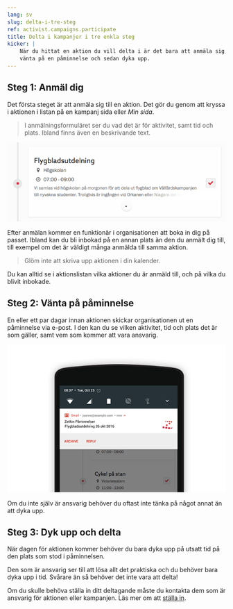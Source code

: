 ```yaml
---
lang: sv
slug: delta-i-tre-steg
ref: activist.campaigns.participate
title: Delta i kampanjer i tre enkla steg
kicker: |
    När du hittat en aktion du vill delta i är det bara att anmäla sig,
    vänta på en påminnelse och sedan dyka upp.
---
```


## Steg 1: Anmäl dig
Det första steget är att anmäla sig till en aktion. Det gör du genom att kryssa
i aktionen i listan på en kampanj sida eller _Min sida_.

> I anmälningsformuläret ser du vad det är för aktivitet, samt tid och plats.
> Ibland finns även en beskrivande text.

![Anmälningsformuläret](aktionsformular.png)

Efter anmälan kommer en funktionär i organisationen att boka in dig på passet.
Ibland kan du bli inbokad på en annan plats än den du anmält dig till, till
exempel om det är väldigt många anmälda till samma aktion.

> Glöm inte att skriva upp aktionen i din kalender.

Du kan alltid se i aktionslistan vilka aktioner du är anmäld till, och på vilka
du blivit inbokade.

## Steg 2: Vänta på påminnelse
En eller ett par dagar innan aktionen skickar organisationen ut en påminnelse
via e-post. I den kan du se vilken aktivitet, tid och plats det är som gäller,
samt vem som kommer att vara ansvarig.

![Påmminelse via e-post](paminnelse.png)

Om du inte själv är ansvarig behöver du oftast inte tänka på något annat än
att dyka upp.

## Steg 3: Dyk upp och delta
När dagen för aktionen kommer behöver du bara dyka upp på utsatt tid på den
plats som stod i påminnelsen.

Den som är ansvarig ser till att lösa allt det praktiska och du behöver bara
dyka upp i tid. Svårare än så behöver det inte vara att delta!

Om du skulle behöva ställa in ditt deltagande måste du kontakta dem som är
ansvarig för aktionen eller kampanjen. Läs mer om att [ställa in](../stalla-in).
